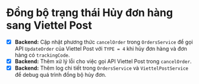 # Đồng bộ trạng thái Hủy đơn hàng sang Viettel Post

- [x] **Backend:** Cập nhật phương thức `cancelOrder` trong `OrdersService` để gọi API `UpdateOrder` của Viettel Post với `TYPE = 4` khi hủy đơn hàng và đơn hàng có `trackingCode`.
- [x] **Backend:** Thêm xử lý lỗi cho việc gọi API Viettel Post trong `cancelOrder`.
- [x] **Backend:** Thêm log chi tiết trong `OrdersService` và `ViettelPostService` để debug quá trình đồng bộ hủy đơn.
